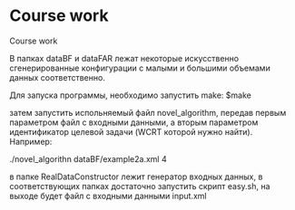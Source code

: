 # Course work
Course work

В папках dataBF и dataFAR лежат некоторые искусственно сгенерированные конфигурации
с малыми и большими объемами данных соответственно.

Для запуска программы, необходимо запустить make:
$make

затем запустить испольняемый файл novel_algorithm, передав первым параметром файл с входными данными, 
а вторым параметром идентификатор целевой задачи (WCRT которой нужно найти).
Например:

./novel_algorithn dataBF/example2a.xml 4

в папке RealDataConstructor лежит генератор входных данных, в соответствующих папках достаточно запустить 
скрипт easy.sh, на выходе будет файл с входными данными input.xml